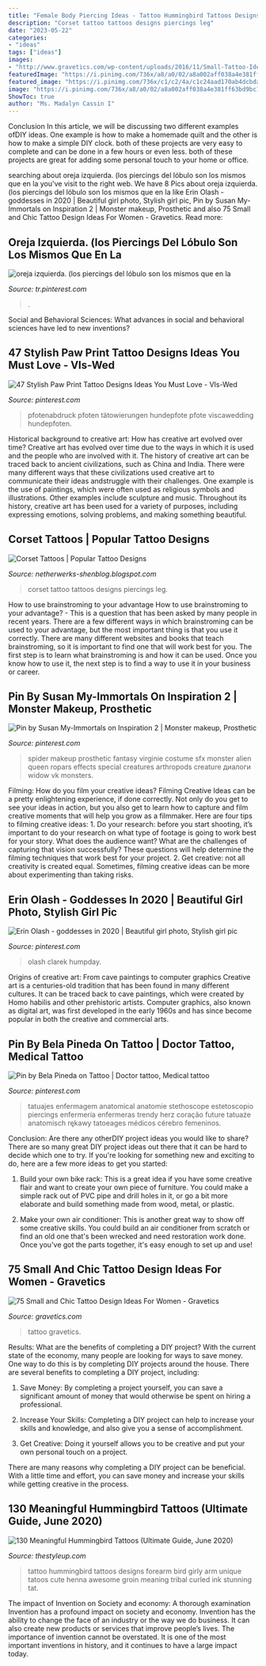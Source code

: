 ```yaml
---
title: "Female Body Piercing Ideas - Tattoo Hummingbird Tattoos Designs Forearm Bird Girly Arm Unique Tatoos Cute Henna Awesome Groin Meaning Tribal Curled Ink Stunning Tat"
description: "Corset tattoo tattoos designs piercings leg"
date: "2023-05-22"
categories:
- "ideas"
tags: ["ideas"]
images:
- "http://www.gravetics.com/wp-content/uploads/2016/11/Small-Tattoo-Ideas32.jpg"
featuredImage: "https://i.pinimg.com/736x/a8/a0/02/a8a002aff038a4e381ff63bd9bc1645a.jpg"
featured_image: "https://i.pinimg.com/736x/c1/c2/4a/c1c24aad170ab4dcbda1ef3bae34acfb.jpg"
image: "https://i.pinimg.com/736x/a8/a0/02/a8a002aff038a4e381ff63bd9bc1645a.jpg"
ShowToc: true
author: "Ms. Madalyn Cassin I"
---
```



Conclusion
In this article, we will be discussing two different examples ofDIY ideas. One example is how to make a homemade quilt and the other is how to make a simple DIY clock. both of these projects are very easy to complete and can be done in a few hours or even less. both of these projects are great for adding some personal touch to your home or office.

	

		
searching about oreja izquierda. (los piercings del lóbulo son los mismos que en la you've visit to the right web. We have 8 Pics about oreja izquierda. (los piercings del lóbulo son los mismos que en la like Erin Olash - goddesses in 2020 | Beautiful girl photo, Stylish girl pic, Pin by Susan My-Immortals on Inspiration 2 | Monster makeup, Prosthetic and also 75 Small and Chic Tattoo Design Ideas For Women - Gravetics. Read more:
		
    
## Oreja Izquierda. (los Piercings Del Lóbulo Son Los Mismos Que En La

<img loading=lazy src="https://i.pinimg.com/736x/c1/c2/4a/c1c24aad170ab4dcbda1ef3bae34acfb.jpg" onerror="this.onerror=null;this.src='https://tse3.mm.bing.net/th?id=OIP.abXDFmsKFvO81yh27RRO9gHaKW&amp;pid=15.1';" alt="oreja izquierda. (los piercings del lóbulo son los mismos que en la">

_Source: tr.pinterest.com_

>. 

	

Social and Behavioral Sciences: What advances in social and behavioral sciences have led to new inventions?
 

    
## 47 Stylish Paw Print Tattoo Designs Ideas You Must Love - VIs-Wed

<img loading=lazy src="https://i.pinimg.com/736x/a8/a0/02/a8a002aff038a4e381ff63bd9bc1645a.jpg" onerror="this.onerror=null;this.src='https://tse1.mm.bing.net/th?id=OIP.U-p4qcsUam-1ygVmmZL5TwHaJ3&amp;pid=15.1';" alt="47 Stylish Paw Print Tattoo Designs Ideas You Must Love - VIs-Wed">

_Source: pinterest.com_

>pfotenabdruck pfoten tätowierungen hundepfote pfote viscawedding hundepfoten. 

	

Historical background to creative art: How has creative art evolved over time?
Creative art has evolved over time due to the ways in which it is used and the people who are involved with it. The history of creative art can be traced back to ancient civilizations, such as China and India. There were many different ways that these civilizations used creative art to communicate their ideas andstruggle with their challenges. One example is the use of paintings, which were often used as religious symbols and illustrations. Other examples include sculpture and music. Throughout its history, creative art has been used for a variety of purposes, including expressing emotions, solving problems, and making something beautiful.

    
## Corset Tattoos | Popular Tattoo Designs

<img loading=lazy src="http://4.bp.blogspot.com/-FV9hZ4xTwWI/UQZWProSh3I/AAAAAAAANO8/p0rpEyaVnKk/s1600/corset-full-back-tattoo.jpg" onerror="this.onerror=null;this.src='https://tse1.mm.bing.net/th?id=OIP.Y2J9MImZpcEwQbBjbFTXegHaJ4&amp;pid=15.1';" alt="Corset Tattoos | Popular Tattoo Designs">

_Source: netherwerks-shenblog.blogspot.com_

>corset tattoo tattoos designs piercings leg. 

	

How to use brainstroming to your advantage
How to use brainstroming to your advantage? - This is a question that has been asked by many people in recent years. There are a few different ways in which brainstroming can be used to your advantage, but the most important thing is that you use it correctly. There are many different websites and books that teach brainstroming, so it is important to find one that will work best for you. The first step is to learn what brainstroming is and how it can be used. Once you know how to use it, the next step is to find a way to use it in your business or career.

    
## Pin By Susan My-Immortals On Inspiration 2 | Monster Makeup, Prosthetic

<img loading=lazy src="https://i.pinimg.com/736x/a0/c3/c5/a0c3c5146cd73e3adc7390f6b402395c.jpg" onerror="this.onerror=null;this.src='https://tse4.mm.bing.net/th?id=OIP.goNsVN00_IC8u_ZDw50weQHaJ4&amp;pid=15.1';" alt="Pin by Susan My-Immortals on Inspiration 2 | Monster makeup, Prosthetic">

_Source: pinterest.com_

>spider makeup prosthetic fantasy virginie costume sfx monster alien queen ropars effects special creatures arthropods creature диалоги widow vk monsters. 

	

Filming: How do you film your creative ideas?
Filming Creative Ideas can be a pretty enlightening experience, if done correctly. Not only do you get to see your ideas in action, but you also get to learn how to capture and film creative moments that will help you grow as a filmmaker. Here are four tips to filming creative ideas: 1. Do your research: before you start shooting, it’s important to do your research on what type of footage is going to work best for your story. What does the audience want? What are the challenges of capturing that vision successfully? These questions will help determine the filming techniques that work best for your project. 2. Get creative: not all creativity is created equal. Sometimes, filming creative ideas can be more about experimenting than taking risks.

    
## Erin Olash - Goddesses In 2020 | Beautiful Girl Photo, Stylish Girl Pic

<img loading=lazy src="https://i.pinimg.com/736x/fc/2c/b5/fc2cb50e859fb40e28d1ce7b66e7e2ab.jpg" onerror="this.onerror=null;this.src='https://tse3.mm.bing.net/th?id=OIP.6Jc6mzEOjBVU3zYiMirImQHaLH&amp;pid=15.1';" alt="Erin Olash - goddesses in 2020 | Beautiful girl photo, Stylish girl pic">

_Source: pinterest.com_

>olash clarek humpday. 

	

Origins of creative art: From cave paintings to computer graphics
Creative art is a centuries-old tradition that has been found in many different cultures. It can be traced back to cave paintings, which were created by Homo habilis and other prehistoric artists. Computer graphics, also known as digital art, was first developed in the early 1960s and has since become popular in both the creative and commercial arts.

    
## Pin By Bela Pineda On Tattoo | Doctor Tattoo, Medical Tattoo

<img loading=lazy src="https://i.pinimg.com/736x/8a/01/9b/8a019b3600db57b3146e9339307e6bb1.jpg" onerror="this.onerror=null;this.src='https://tse4.mm.bing.net/th?id=OIP.jbzbKo7Syz2JCWvY-52NdAHaO0&amp;pid=15.1';" alt="Pin by Bela Pineda on Tattoo | Doctor tattoo, Medical tattoo">

_Source: pinterest.com_

>tatuajes enfermagem anatomical anatomie stethoscope estetoscopio piercings enfermería enfermeras trendy herz coração future tatuaże anatomisch rękawy tatoeages médicos cérebro femeninos. 

	

Conclusion: Are there any otherDIY project ideas you would like to share?
There are so many great DIY project ideas out there that it can be hard to decide which one to try. If you're looking for something new and exciting to do, here are a few more ideas to get you started: 
1. Build your own bike rack: This is a great idea if you have some creative flair and want to create your own piece of furniture. You could make a simple rack out of PVC pipe and drill holes in it, or go a bit more elaborate and build something made from wood, metal, or plastic. 

2. Make your own air conditioner: This is another great way to show off some creative skills. You could build an air conditioner from scratch or find an old one that's been wrecked and need restoration work done. Once you've got the parts together, it's easy enough to set up and use!

    
## 75 Small And Chic Tattoo Design Ideas For Women - Gravetics

<img loading=lazy src="http://www.gravetics.com/wp-content/uploads/2016/11/Small-Tattoo-Ideas32.jpg" onerror="this.onerror=null;this.src='https://tse4.mm.bing.net/th?id=OIP.zxY-5ocoIZ-cE0V8u4tWgwHaJ4&amp;pid=15.1';" alt="75 Small and Chic Tattoo Design Ideas For Women - Gravetics">

_Source: gravetics.com_

>tattoo gravetics. 

	

Results: What are the benefits of completing a DIY project?
With the current state of the economy, many people are looking for ways to save money. One way to do this is by completing DIY projects around the house. There are several benefits to completing a DIY project, including:
1. Save Money: By completing a project yourself, you can save a significant amount of money that would otherwise be spent on hiring a professional.

2. Increase Your Skills: Completing a DIY project can help to increase your skills and knowledge, and also give you a sense of accomplishment.

3. Get Creative: Doing it yourself allows you to be creative and put your own personal touch on a project.

There are many reasons why completing a DIY project can be beneficial. With a little time and effort, you can save money and increase your skills while getting creative in the process.

    
## 130 Meaningful Hummingbird Tattoos (Ultimate Guide, June 2020)

<img loading=lazy src="https://thestyleup.com/wp-content/uploads/2015/03/HUMMINGBIRD-TATTOO-DESIGNS-23.jpg" onerror="this.onerror=null;this.src='https://tse4.mm.bing.net/th?id=OIP.-oTIDkL1Q6AgibSNIvKvvgHaJ1&amp;pid=15.1';" alt="130 Meaningful Hummingbird Tattoos (Ultimate Guide, June 2020)">

_Source: thestyleup.com_

>tattoo hummingbird tattoos designs forearm bird girly arm unique tatoos cute henna awesome groin meaning tribal curled ink stunning tat. 

	

The impact of Invention on Society and economy: A thorough examination
Invention has a profound impact on society and economy. Invention has the ability to change the face of an industry or the way we do business. It can also create new products or services that improve people’s lives. The importance of invention cannot be overstated. It is one of the most important inventions in history, and it continues to have a large impact today.


